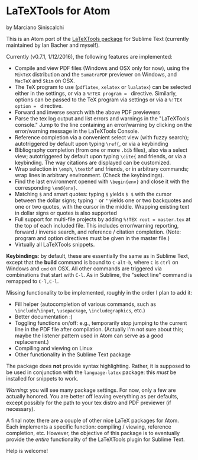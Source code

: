 # LaTeXTools for Atom

by Marciano Siniscalchi

This is an Atom port of the [LaTeXTools package](http://github.com/SublimeText/LaTeXTools) for Sublime Text (currently maintained by Ian Bacher and myself).

Currently (v0.7.1, 1/12/2016), the following features are implemented:

* Compile and view PDF files (Windows and OSX only for now), using the `MikTeX` distribution and the `SumatraPDF` previewer on Windows, and `MacTeX` and `Skim` on OSX.
* The TeX program to use (`pdflatex`, `xelatex` or `lualatex`) can be selected either in the settings, or via a `%!TEX program = ` directive. Similarly, options can be passed to the TeX program via settings or via a `%!TEX option = ` directive.
* Forward and inverse search with the above PDF previewers
* Parse the tex log output and list errors and warnings in the "LaTeXTools console." Jump to the line containing an error/warning by clicking on the error/warning message in the LaTeXTools Console.
* Reference completion via a convenient select view (with fuzzy search); autotriggered by default upon typing `\ref{`, or via a keybinding
* Bibliography completion (from one or more `.bib` files), also via a select view; autotriggered by default upon typing `\cite{` and friends, or via a keybinding. The way citations are displayed can be customized.
* Wrap selection in `\emph`, `\textbf` and friends, or in arbitrary commands; wrap lines in arbitrary environment. (Check the keybindings).
* Find the last environment opened with `\begin{env}` and close it with the corresponding `\end{env}`.
* Matching `$` and smart quotes: typing `$` yields `$ $` with the cursor between the dollar signs; typing `'` or `"` yields one or two backquotes and one or two quotes, with the cursor in the middle. Wrapping existing text in dollar signs or quotes is also supported
* Full support for multi-file projects by adding  `%!TEX root = master.tex` at the top of each included file. This includes error/warning reporting, forward / inverse search, and reference / citation completion. (Note: program and option directives must be given in the master file.)
* Virtually all LaTeXTools snippets.

**Keybindings**: by default, these are essentially the same as in Sublime Text, except that the **build** command is bound to `C-alt-b`, where `C` is `ctrl` on Windows and `cmd` on OSX. All other commands are triggered via combinations that start with `C-l`. As in Sublime, the "select line" command is remapped to `C-l,C-l`.

Missing functionality to be implemented, roughly in the order I plan to add it:

* Fill helper (autocompletion of various commands, such as  `\include`/`\input`, `\usepackage`, `\includegraphics`, etc.)
* Better documentation :)
* Toggling functions on/off: e.g., temporarily stop jumping to the current line in the PDF file after compilation. (Actually I'm not sure about this; maybe the listener pattern used in Atom can serve as a good replacement.)
* Compiling and viewing on Linux
* Other functionality in the Sublime Text package


The package does **not** provide syntax highlighting. Rather, it is supposed to be used in conjunction with the `language-latex` package: this *must* be installed for snippets to work.

*Warning*: you will see many package settings. For now, only a few are actually honored. You are better off leaving everything as per defaults, except possibly for the path to your tex distro and PDF previewer (if necessary).

A final note: there are a couple of other nice LaTeX packages for Atom. Each implements a specific function: compiling / viewing,  reference completion, etc. However, the objective of this package is to eventually provide the *entire* functionality of the LaTeXTools plugin for Sublime Text.

Help is welcome!
